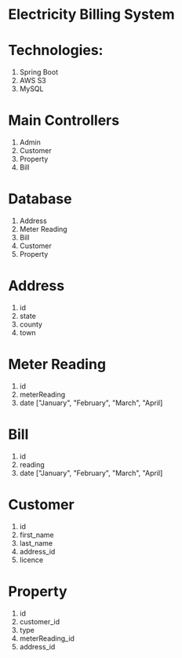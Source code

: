 # Electricity Billing System

# Technologies:

1. Spring Boot
2. AWS S3
3. MySQL

# Main Controllers
1. Admin
2. Customer
3. Property
4. Bill

# Database
1. Address
2. Meter Reading
3. Bill
4. Customer
5. Property

# Address
1. id
2. state
3. county
4. town

# Meter Reading
1. id
2. meterReading
3. date ["January", "February", "March", "April]

# Bill
1. id
2. reading
3. date  ["January", "February", "March", "April]

# Customer
1. id
2. first_name
3. last_name
4. address_id
5. licence

# Property
1. id
2. customer_id
3. type
4. meterReading_id
5. address_id
